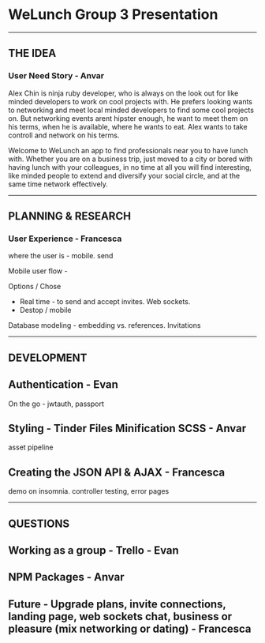 # WeLunch Group 3 Presentation

--------------------------------------------------------

## THE IDEA

### User Need Story - Anvar

Alex Chin is ninja ruby developer, who is always on the look out for like minded developers to work on cool projects with. He prefers looking wants to networking and meet local minded developers to find some cool projects on. But networking events arent hipster enough, he want to meet them on his terms, when he is available, where he wants to eat. Alex wants to take controll and network on his terms. 

Welcome to WeLunch an app to find professionals near you to have lunch with. Whether you are on a business trip, just moved to a city or bored with having lunch with your colleagues, in no time at all you will find interesting, like minded people to extend and diversify your social circle, and at the same time network effectively. 

--------------------------------------------------------

## PLANNING & RESEARCH

### User Experience - Francesca 

where the user is - mobile. send 

Mobile user flow - 

Options / Chose
- Real time - to send and accept invites. Web sockets.
- Destop / mobile

Database modeling - embedding vs. references. Invitations

--------------------------------------------------------

## DEVELOPMENT

## Authentication - Evan 
On the go - jwtauth, passport

## Styling - Tinder Files Minification SCSS - Anvar
asset pipeline

## Creating the JSON API & AJAX - Francesca
demo on insomnia. controller testing, error pages



--------------------------------------------------------

## QUESTIONS

## Working as a group - Trello - Evan

## NPM Packages - Anvar

## Future - Upgrade plans, invite connections, landing page, web sockets chat, business or pleasure (mix networking or dating) - Francesca


